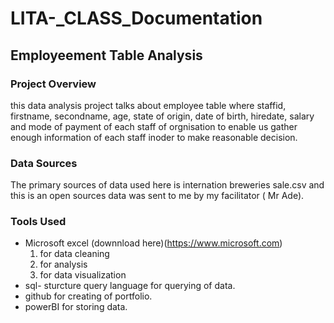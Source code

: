 # LITA-_CLASS_Documentation

## Employeement Table Analysis

### Project Overview
this data analysis project talks about employee table where staffid, firstname, secondname, age, state of origin, date of birth, hiredate, salary and mode of payment of each staff of orgnisation to enable us gather enough information of each staff inoder to make reasonable decision.

### Data Sources
The primary sources of data used here is internation breweries sale.csv and this is an open sources data was sent to me by my facilitator ( Mr Ade).

### Tools Used
- Microsoft excel (downnload here)(https://www.microsoft.com)
  1. for data cleaning
  2. for analysis
  3. for data visualization
- sql- sturcture query language for querying of data.
- github for creating of portfolio.
- powerBI for storing data.
